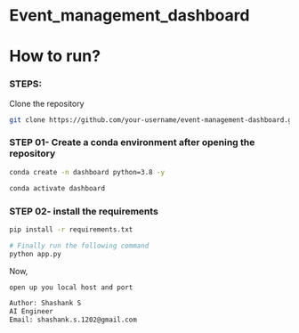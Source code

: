 # Event_management_dashboard

# How to run?
### STEPS:

Clone the repository

```bash
git clone https://github.com/your-username/event-management-dashboard.git
```
### STEP 01- Create a conda environment after opening the repository

```bash
conda create -n dashboard python=3.8 -y
```

```bash
conda activate dashboard
```


### STEP 02- install the requirements
```bash
pip install -r requirements.txt
```


```bash
# Finally run the following command
python app.py
```

Now,
```bash
open up you local host and port
```


```bash
Author: Shashank S
AI Engineer
Email: shashank.s.1202@gmail.com

```